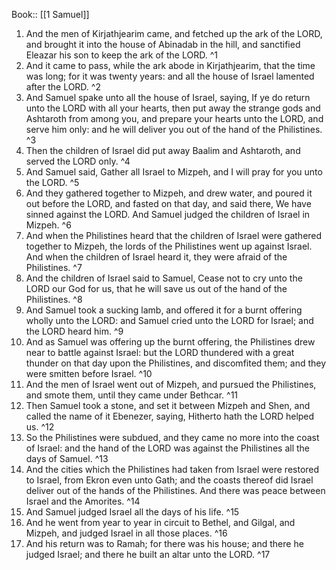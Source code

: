  Book:: [[1 Samuel]]
 1. And the men of Kirjathjearim came, and fetched up the ark of the LORD, and brought it into the house of Abinadab in the hill, and sanctified Eleazar his son to keep the ark of the LORD. ^1
 2. And it came to pass, while the ark abode in Kirjathjearim, that the time was long; for it was twenty years: and all the house of Israel lamented after the LORD. ^2
 3. And Samuel spake unto all the house of Israel, saying, If ye do return unto the LORD with all your hearts, then put away the strange gods and Ashtaroth from among you, and prepare your hearts unto the LORD, and serve him only: and he will deliver you out of the hand of the Philistines. ^3
 4. Then the children of Israel did put away Baalim and Ashtaroth, and served the LORD only. ^4
 5. And Samuel said, Gather all Israel to Mizpeh, and I will pray for you unto the LORD. ^5
 6. And they gathered together to Mizpeh, and drew water, and poured it out before the LORD, and fasted on that day, and said there, We have sinned against the LORD. And Samuel judged the children of Israel in Mizpeh. ^6
 7. And when the Philistines heard that the children of Israel were gathered together to Mizpeh, the lords of the Philistines went up against Israel. And when the children of Israel heard it, they were afraid of the Philistines. ^7
 8. And the children of Israel said to Samuel, Cease not to cry unto the LORD our God for us, that he will save us out of the hand of the Philistines. ^8
 9. And Samuel took a sucking lamb, and offered it for a burnt offering wholly unto the LORD: and Samuel cried unto the LORD for Israel; and the LORD heard him. ^9
 10. And as Samuel was offering up the burnt offering, the Philistines drew near to battle against Israel: but the LORD thundered with a great thunder on that day upon the Philistines, and discomfited them; and they were smitten before Israel. ^10
 11. And the men of Israel went out of Mizpeh, and pursued the Philistines, and smote them, until they came under Bethcar. ^11
 12. Then Samuel took a stone, and set it between Mizpeh and Shen, and called the name of it Ebenezer, saying, Hitherto hath the LORD helped us. ^12
 13. So the Philistines were subdued, and they came no more into the coast of Israel: and the hand of the LORD was against the Philistines all the days of Samuel. ^13
 14. And the cities which the Philistines had taken from Israel were restored to Israel, from Ekron even unto Gath; and the coasts thereof did Israel deliver out of the hands of the Philistines. And there was peace between Israel and the Amorites. ^14
 15. And Samuel judged Israel all the days of his life. ^15
 16. And he went from year to year in circuit to Bethel, and Gilgal, and Mizpeh, and judged Israel in all those places. ^16
 17. And his return was to Ramah; for there was his house; and there he judged Israel; and there he built an altar unto the LORD. ^17
